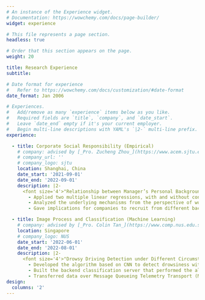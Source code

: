```yaml
---
# An instance of the Experience widget.
# Documentation: https://wowchemy.com/docs/page-builder/
widget: experience

# This file represents a page section.
headless: true

# Order that this section appears on the page.
weight: 20

title: Research Experience
subtitle:

# Date format for experience
#   Refer to https://wowchemy.com/docs/customization/#date-format
date_format: Jan 2006

# Experiences.
#   Add/remove as many `experience` items below as you like.
#   Required fields are `title`, `company`, and `date_start`.
#   Leave `date_end` empty if it's your current employer.
#   Begin multi-line descriptions with YAML's `|2-` multi-line prefix.
experience:

  - title: Corporate Social Responsibility (Empirical)
    # company: advised by [_Pro. Zucheng Zhou_](https://www.acem.sjtu.edu.cn/en/faculty/zhouzucheng.html) from [Shanghai Jiao Tong University](https://www.acem.sjtu.edu.cn/en/)
    # company_url: ''
    # company_logo: sjtu
    location: Shanghai, China
    date_start: '2021-09-01'
    date_end: '2022-09-01'
    description: |2-
      <font size='4'>"Relationship between Manager’s Personal Background and the Evaluation of External Environment for CSR Implementation" with [_Pro. Zucheng Zhou_](https://www.acem.sjtu.edu.cn/en/faculty/zhouzucheng.html) from SJTU</font>
        - Applied two multiple linear regressions, with and without control variables, to research the relationship between personal background such as age and the evaluation of external environment, based on the data collected from MBA students across China.
        - Analyzed the underlying mechanisms from the perspective of work experience, tolerance, forgiveness and anchor bias.
        - Gave implications for companies to recruit from different backgrounds to form the CSR department with staff’s attitudes towards the external environment balanced as well as for scholars to reduce bias in a right way when sampling people’s view about the external environment.

  - title: Image Process and Classification (Machine Learning)
    # company: advised by [_Pro. Colin Tan_](https://www.comp.nus.edu.sg/cs/people/ctank/) from [National University of Singapore](https://www.comp.nus.edu.sg/)
    location: Singapore
    # company_logo: NUS
    date_start: '2022-06-01'
    date_end: '2022-08-01'
    description: |2-
      <font size='4'>"Drowsy Driving Detection under Different Circumstances with Convolutional Neural Networks (CNN)" with [_Pro. Colin Tan_](https://www.comp.nus.edu.sg/cs/people/ctank/) from NUS</font>
        - Developed the algorithm based on CNN to detect drowsiness with nearly 95% accuracy under different circumstances such as dark or bright.
        - Built the backend classification server that performed the algorithm to handle the data and communicated data between detectors and actuators.
        - Transferred data over Message Queueing Telemetry Transport (MQTT), RESTful APIs and stored in SQL databases.
design:
  columns: '2'
---
```


